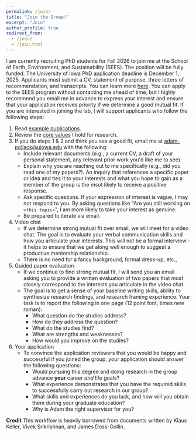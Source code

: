 ```yaml
---
permalink: /join/
title: "Join the Group!"
excerpt: "Join"
author_profile: true
redirect_from:
  - /join/
  - /join.html
---
```


I am currently recruiting PhD students for Fall 2026 to join me at the School of Earth, Environment, and Sustainability (SEES). The position will be fully funded. The University of Iowa PhD application deadline is December 1, 2025. Applicants must submit a CV, statement of purpose, three letters of recommendation, and transcripts. You can learn more [here](https://sees.uiowa.edu/graduate/admissions). You can apply to the SEES program without contacting me ahead of time, but I highly recommend you email me in advance to express your interest and ensure that your application receives priority if we determine a good mutual fit. If you are interested in joining the lab, I will support applicants who follow the following steps: 

1. Read [example publications](https://abpoll.github.io/publications/).
2. Review the [core values](https://keller-lab.github.io/web-manual/docs/lab-values/) I hold for research. 
3. If you do steps 1 & 2 and think you see a good fit, email me at <adam-pollack@uiowa.edu> with the following:
    * Include relevant documents (e.g., a current CV, a draft of your personal statement, any relevant prior work you'd like me to see)
    * Explain why you are reaching out to me specifically (e.g., did you read one of my papers?). An inquiry that references a specific paper or idea and ties it to your interests and what you hope to gain as a member of the group is the msot likely to receive a positive response. 
    * Ask specific questions. If your expression of interest is vague, I may not respond to you. By asking questions like "Are you still working on `<this topic>`", I am more likely to take your interest as genuine.
    * Be prepared to iterate via email.
4. Video chat
    * If we determine strong mutual fit over email, we will meet for a video chat. The goal is to evaluate your verbal communication skills and how you articulate your interests. This will not be a formal interview - it helps to ensure that we get along well enough to suggest a productive mentorship relationship. 
    * There is no need for a fancy background, formal dress-up, etc.,
5. Guided paper evaluation
    * If we continue to find strong mutual fit, I will send you an email asking you to provide a written evaluation of two papers that most closely correspond to the interests you articulate in the video chat. 
    * The goal is to get a sense of your baseline writing skills, ability to synthesize research findings, and research framing experience. Your task is to report the following in one page (12 point font, times new roman):
      * What question do the studies address?
      * How do they address the question?
      * What do the studies find?
      * What are strengths and weaknesses? 
      * How would you improve on the studies?
6. Your application
    * To convince the application reviewers that you would be happy and successful if you joined the group, your application should answer the following questions:
      * Would pursuing this degree and doing research in the group advance **your** career *and* life goals?
      * What experience demonstrates that you have the required skills to successfully carry out research in our group? 
      * What skills and experiences do you lack, and how will you obtain them during your graduate education? 
      * Why is Adam the right supervisor for you? 



**Credit**
This workflow is heavily borrowed from documents written by Klaus Keller, Vivek Srikrishnan, and James Doss-Gollin. 